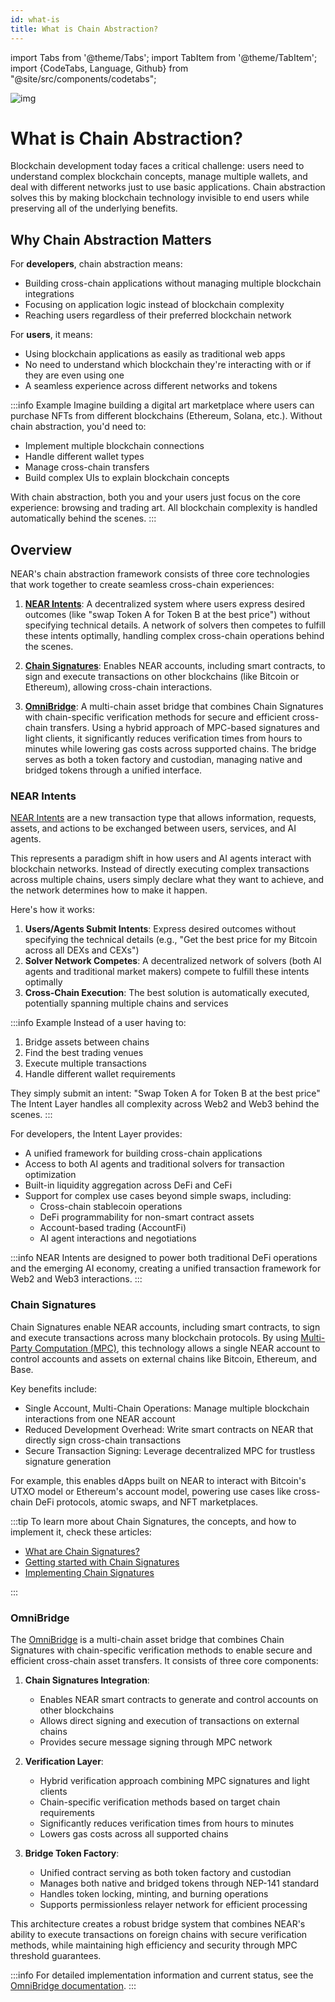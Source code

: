 ```yaml
---
id: what-is
title: What is Chain Abstraction?
---
```

import Tabs from '@theme/Tabs';
import TabItem from '@theme/TabItem';
import {CodeTabs, Language, Github} from "@site/src/components/codetabs";

![img](/docs/assets/welcome-pages/chain-abstraction-landing.png)

# What is Chain Abstraction?

Blockchain development today faces a critical challenge: users need to understand complex blockchain concepts, manage multiple wallets, and deal with different networks just to use basic applications. Chain abstraction solves this by making blockchain technology invisible to end users while preserving all of the underlying benefits.

## Why Chain Abstraction Matters

For **developers**, chain abstraction means:

- Building cross-chain applications without managing multiple blockchain integrations
- Focusing on application logic instead of blockchain complexity
- Reaching users regardless of their preferred blockchain network

For **users**, it means:

- Using blockchain applications as easily as traditional web apps
- No need to understand which blockchain they're interacting with or if they are even using one
- A seamless experience across different networks and tokens

:::info Example
Imagine building a digital art marketplace where users can purchase NFTs from different blockchains (Ethereum, Solana, etc.). Without chain abstraction, you'd need to:

- Implement multiple blockchain connections
- Handle different wallet types
- Manage cross-chain transfers
- Build complex UIs to explain blockchain concepts

With chain abstraction, both you and your users just focus on the core experience: browsing and trading art. All blockchain complexity is handled automatically behind the scenes.
:::

## Overview

NEAR's chain abstraction framework consists of three core technologies that work together to create seamless cross-chain experiences:

1. [**NEAR Intents**](#NEAR-Intents): A decentralized system where users express desired outcomes (like "swap Token A for Token B at the best price") without specifying technical details. A network of solvers then competes to fulfill these intents optimally, handling complex cross-chain operations behind the scenes.

2. [**Chain Signatures**](#chain-signatures): Enables NEAR accounts, including smart contracts, to sign and execute transactions on other blockchains (like Bitcoin or Ethereum), allowing cross-chain interactions.

3. [**OmniBridge**](#omnibridge): A multi-chain asset bridge that combines Chain Signatures with chain-specific verification methods for secure and efficient cross-chain transfers. Using a hybrid approach of MPC-based signatures and light clients, it significantly reduces verification times from hours to minutes while lowering gas costs across supported chains. The bridge serves as both a token factory and custodian, managing native and bridged tokens through a unified interface.

### NEAR Intents

[NEAR Intents](intents/overview.md) are a new transaction type that allows information, requests, assets, and actions to be exchanged between users, services, and AI agents.

This represents a paradigm shift in how users and AI agents interact with blockchain networks. Instead of directly executing complex transactions across multiple chains, users simply declare what they want to achieve, and the network determines how to make it happen.

Here's how it works:

1. **Users/Agents Submit Intents**: Express desired outcomes without specifying the technical details (e.g., "Get the best price for my Bitcoin across all DEXs and CEXs")
2. **Solver Network Competes**: A decentralized network of solvers (both AI agents and traditional market makers) compete to fulfill these intents optimally
3. **Cross-Chain Execution**: The best solution is automatically executed, potentially spanning multiple chains and services

:::info Example
Instead of a user having to:

1. Bridge assets between chains
2. Find the best trading venues
3. Execute multiple transactions
4. Handle different wallet requirements

They simply submit an intent: "Swap Token A for Token B at the best price"
The Intent Layer handles all complexity across Web2 and Web3 behind the scenes.
:::

For developers, the Intent Layer provides:

- A unified framework for building cross-chain applications
- Access to both AI agents and traditional solvers for transaction optimization
- Built-in liquidity aggregation across DeFi and CeFi
- Support for complex use cases beyond simple swaps, including:
  - Cross-chain stablecoin operations
  - DeFi programmability for non-smart contract assets
  - Account-based trading (AccountFi)
  - AI agent interactions and negotiations

:::info
NEAR Intents are designed to power both traditional DeFi operations and the emerging AI economy, creating a unified transaction framework for Web2 and Web3 interactions.
:::

### Chain Signatures

Chain Signatures enable NEAR accounts, including smart contracts, to sign and execute transactions across many blockchain protocols. By using [Multi-Party Computation (MPC)](chain-signatures.md#multi-party-computation-service), this technology allows a single NEAR account to control accounts and assets on external chains like Bitcoin, Ethereum, and Base.

Key benefits include:

- Single Account, Multi-Chain Operations: Manage multiple blockchain interactions from one NEAR account
- Reduced Development Overhead: Write smart contracts on NEAR that directly sign cross-chain transactions
- Secure Transaction Signing: Leverage decentralized MPC for trustless signature generation

For example, this enables dApps built on NEAR to interact with Bitcoin's UTXO model or Ethereum's account model, powering use cases like cross-chain DeFi protocols, atomic swaps, and NFT marketplaces.

:::tip
To learn more about Chain Signatures, the concepts, and how to implement it, check these articles:

- [What are Chain Signatures?](chain-signatures.md)
- [Getting started with Chain Signatures](chain-signatures/getting-started.md)
- [Implementing Chain Signatures](chain-signatures/implementation.md)

:::

### OmniBridge

The [OmniBridge](omnibridge/overview.md) is a multi-chain asset bridge that combines Chain Signatures with chain-specific verification methods to enable secure and efficient cross-chain asset transfers. It consists of three core components:

1. **Chain Signatures Integration**:
   - Enables NEAR smart contracts to generate and control accounts on other blockchains
   - Allows direct signing and execution of transactions on external chains
   - Provides secure message signing through MPC network

2. **Verification Layer**:
   - Hybrid verification approach combining MPC signatures and light clients
   - Chain-specific verification methods based on target chain requirements
   - Significantly reduces verification times from hours to minutes
   - Lowers gas costs across all supported chains

3. **Bridge Token Factory**:
   - Unified contract serving as both token factory and custodian
   - Manages both native and bridged tokens through NEP-141 standard
   - Handles token locking, minting, and burning operations
   - Supports permissionless relayer network for efficient processing

This architecture creates a robust bridge system that combines NEAR's ability to execute transactions on foreign chains with secure verification methods, while maintaining high efficiency and security through MPC threshold guarantees.

:::info
For detailed implementation information and current status, see the [OmniBridge documentation](omnibridge/overview.md).
:::
